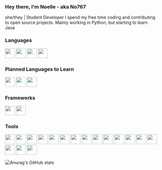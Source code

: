 ### Hey there, I'm Noelle - aka No767

she/they | Student Developer
I spend my free time coding and contributing to open source projects. Mainly working in Python, but starting to learn Java

### Languages

<img align="left"><img height="32" width="32" src="https://cdn.jsdelivr.net/npm/simple-icons@v5/icons/python.svg" />
<img align="left"><img height="32" width="32" src="https://cdn.jsdelivr.net/npm/simple-icons@5.10.0/icons/java.svg">
<img align="left"><img height="32" width="32" src="https://cdn.jsdelivr.net/npm/simple-icons@5.10.0/icons/html5.svg" />
<img align="left"><img height="32" width="32" src="https://cdn.jsdelivr.net/npm/simple-icons@5.10.0/icons/css3.svg">

### Planned Languages to Learn

<img align="left"><img height="32" width="32px" src="https://cdn.jsdelivr.net/npm/simple-icons@5.10.0/icons/javascript.svg">
<img align="left"><img height="32" width="32" src="https://cdn.jsdelivr.net/npm/simple-icons@5.10.0/icons/cplusplus.svg">
<img align="left"><img height="32" width="32" src="https://cdn.jsdelivr.net/npm/simple-icons@5.10.0/icons/kotlin.svg">

### Frameworks


<img align="left" width="26px"><img height="32" width="32" src="https://cdn.jsdelivr.net/npm/simple-icons@5.10.0/icons/django.svg">
<img align="left" width="26px"><img height="32" width="32" src="https://cdn.jsdelivr.net/npm/simple-icons@5.10.0/icons/bootstrap.svg">

### Tools

<img align="left"><img height="32" width="32px" src="https://cdn.jsdelivr.net/npm/simple-icons@5.10.0/icons/visualstudiocode.svg">
<img align="left" width="26px"><img height="32" width="32" src="https://cdn.jsdelivr.net/npm/simple-icons@5.10.0/icons/pycharm.svg">
<img align="left" width="26px"><img height="32" width="32" src="https://cdn.jsdelivr.net/npm/simple-icons@5.10.0/icons/intellijidea.svg">
<img align="left" width="26px"><img height="32" width="32" src="https://cdn.jsdelivr.net/npm/simple-icons@5.10.0/icons/tensorflow.svg">
<img align="left"><img height="32" width="32" src="https://cdn.jsdelivr.net/npm/simple-icons@5.10.0/icons/gradle.svg">
<img align="left"><img height="32" width="32" src="https://cdn.jsdelivr.net/npm/simple-icons@5.10.0/icons/apachemaven.svg">
<img align="left"><img height="32" width="32" src="https://cdn.jsdelivr.net/npm/simple-icons@5.10.0/icons/docker.svg">
<img align="left"><img height="32" width="32" src="https://cdn.jsdelivr.net/npm/simple-icons@5.10.0/icons/sqlite.svg">
<img align="left"><img height="32" width="32" src="https://cdn.jsdelivr.net/npm/simple-icons@5.10.0/icons/mysql.svg">
<img align="left"><img height="32" width="32" src="https://cdn.jsdelivr.net/npm/simple-icons@5.10.0/icons/git.svg">
<img align="left"><img height="32" width="32" src="https://cdn.jsdelivr.net/npm/simple-icons@5.10.0/icons/github.svg">
<img align="left"><img height="32" width="32" src="https://cdn.jsdelivr.net/npm/simple-icons@5.10.0/icons/nginx.svg">
<img align="left"><img height="32" width="32" src="https://cdn.jsdelivr.net/npm/simple-icons@5.10.0/icons/jenkins.svg">
<img align="left"><img height="32" width="32" src="https://cdn.jsdelivr.net/npm/simple-icons@5.10.0/icons/travisci.svg">
<img align="left"><img height="32" width="32" src="https://cdn.jsdelivr.net/npm/simple-icons@5.10.0/icons/snyk.svg">
<img align="left"><img height="32" width="32" src="https://cdn.jsdelivr.net/npm/simple-icons@5.10.0/icons/npm.svg">
<img align="left"><img height="32" width="32" src="https://cdn.jsdelivr.net/npm/simple-icons@5.10.0/icons/yarn.svg">

![Anurag's GitHub stats](https://github-readme-stats.vercel.app/api?username=No767&count_private=true&show_icons=true&theme=synthwave)

